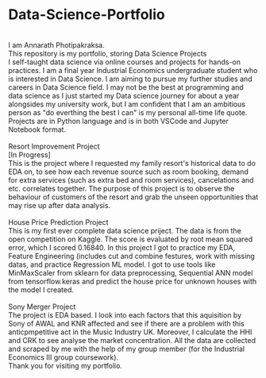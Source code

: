 # Data-Science-Portfolio
<br />
I am Annarath Photipakraksa.
<br />
This repository is my portfolio, storing Data Science Projects
<br />
I self-taught data science via online courses and projects for hands-on practices. I am a final year Industrial Economics undergraduate student who is interested in Data Science. I am aiming to pursue my further studies and careers in Data Science field. I may not be the best at programming and data science as I just started my Data science journey for about a year alongsides my university work, but I am confident that I am an ambitious person as "do everthing the best I can" is my personal all-time life quote.
<br />
Projects are in Python language and is in both VSCode and Jupyter Notebook format.
<br />
<br />
Resort Improvement Project
<br />
[In Progress]
<br />
This is the project where I requested my family resort's historical data to do EDA on, to see how each revenue source such as room booking, demand for extra services (such as extra bed and room services), cancelations and etc. correlates together. The purpose of this project is to observe the behaviour of customers of the resort and grab the unseen opportunities that may rise up after data analysis.
<br />
<br />
House Price Prediction Project
<br />
This is my first ever complete data science priject. The data is from the open competition on Kaggle. The score is evaluated by root mean squared error, which I scored 0.16840. In this project I got to practice my EDA, Feature Engineering (includes cut and combine festures, work with missing datas, and practice Regression ML model. I got to use tools like MinMaxScaler from sklearn for data preprocessing, Sequential ANN model from tensorflow.keras and predict the house price for unknown houses with the model I created.
<br />
<br />
Sony Merger Project
<br />
The project is EDA based. I look into each factors that this aquisition by Sony of AWAL and KNR affected and see if there are a problem with this anticpmpetitive act in the Music Industry UK. Moreover, I calculate the HHI and CRK to see analyse the market concentration. All the data are collected and scraped by me with the help of my group member (for the Industrial Economics III group coursework).
<br />
Thank you for visiting my portfolio.
